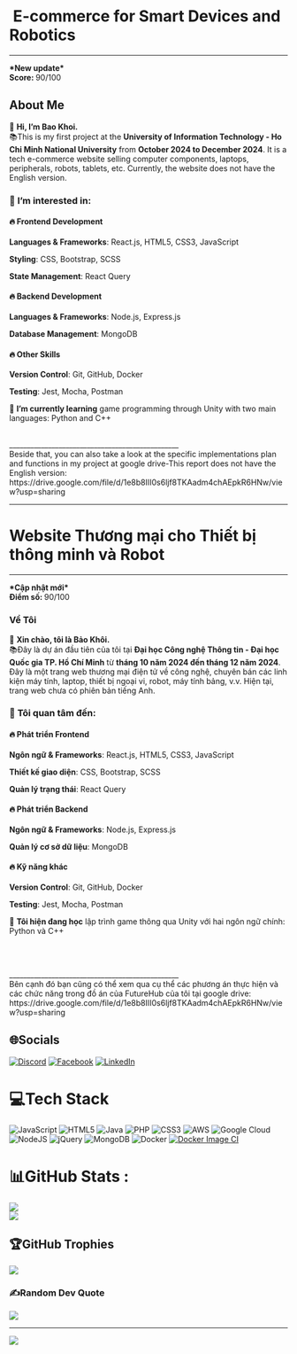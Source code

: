 <h1>
<strong>&nbsp;E-commerce for Smart Devices and Robotics</strong>
</h1>
<hr>
<p>
<strong>*New update*</strong>
<br>
<strong>Score: </strong>90/100</p>
<h2>
<strong>About Me</strong>
</h2>
<p>👋 <strong>Hi, I’m Bao Khoi.</strong>&nbsp;<br>📚This is my first project at the <strong>University of Information Technology - Ho Chi Minh National University</strong> from <strong>October 2024 to December 2024</strong>. It is a tech e-commerce website selling computer components, laptops, peripherals, robots, tablets, etc. Currently, the website does not have the English version.</p>
<h3>👀 <strong>I’m interested in:</strong>
</h3>
<h4>🔥 <strong>Frontend Development</strong>
</h4>
<p>
<strong>Languages &amp; Frameworks</strong>: React.js, HTML5, CSS3, JavaScript</p>
<p>
<strong>Styling</strong>: CSS, Bootstrap, SCSS</p>
<p>
<strong>State Management</strong>: React Query</p>
<h4>🔥 <strong>Backend Development</strong>
</h4>
<p>
<strong>Languages &amp; Frameworks</strong>: Node.js, Express.js</p>
<p>
<strong>Database Management</strong>: MongoDB</p>
<p>
<h4>🔥 <strong>Other Skills</strong>
</h4>
<p>
<strong>Version Control</strong>: Git, GitHub, Docker</p>
<p>
<strong>Testing</strong>: Jest, Mocha, Postman</p>
<p>🌱 <strong>I’m currently learning</strong> game programming through Unity with two main languages: Python and C++</p>
<br>________________________________________________<br>Beside that, you can also take a look at the specific implementations plan and functions in my project at google drive-This report does not have the English version:&nbsp;<br href="https://drive.google.com/file/d/1e8b8III0s6ljf8TKAadm4chAEpkR6HNw/view?usp=sharing">https://drive.google.com/file/d/1e8b8III0s6ljf8TKAadm4chAEpkR6HNw/view?usp=sharing</br>
<hr>
<h1>
<strong>Website Thương mại cho Thiết bị thông minh và Robot</strong>
</h1>
<hr>
<p>
<strong>*Cập nhật mới*</strong>
<br>
<strong>Điểm số: </strong>90/100</p>
<h3>
<strong>Về Tôi</strong>
</h3>
<p>👋 <strong>Xin chào, tôi là Bảo Khôi.</strong>&nbsp;<br>📚Đây là dự án đầu tiên của tôi tại <strong>Đại học Công nghệ Thông tin - Đại học Quốc gia TP. Hồ Chí Minh</strong> từ <strong>tháng 10 năm 2024 đến tháng 12 năm 2024</strong>. Đây là một trang web thương mại điện tử về công nghệ, chuyên bán các linh kiện máy tính, laptop, thiết bị ngoại vi, robot, máy tính bảng, v.v. Hiện tại, trang web chưa có phiên bản tiếng Anh.</p>
<h3>👀 <strong>Tôi quan tâm đến:</strong>
</h3>
<h4>🔥 <strong>Phát triển Frontend</strong>
</h4>
<p>
<strong>Ngôn ngữ &amp; Frameworks</strong>: React.js, HTML5, CSS3, JavaScript</p>
<p>
<strong>Thiết kế giao diện</strong>: CSS, Bootstrap, SCSS</p>
<p>
<strong>Quản lý trạng thái</strong>: React Query</p>
<h4>🔥 <strong>Phát triển Backend</strong>
</h4>
<p>
<strong>Ngôn ngữ &amp; Frameworks</strong>: Node.js, Express.js</p>
<p>
<strong>Quản lý cơ sở dữ liệu</strong>: MongoDB</p>
<h4>🔥 <strong>Kỹ năng khác</strong>
</h4>
<p>
<strong>Version Control</strong>: Git, GitHub, Docker</p>
<p>
<strong>Testing</strong>: Jest, Mocha, Postman</p>
<p>🌱 <strong>Tôi hiện đang học</strong> lập trình game thông qua Unity với hai ngôn ngữ chính: Python và C++</p>
<p>&nbsp;</p>
<br>________________________________________________<br>Bên cạnh đó bạn cũng có thể xem qua cụ thể các phương án thực hiện và các chức năng trong đồ án của FutureHub của tôi tại google drive:&nbsp;<br href="https://drive.google.com/file/d/1e8b8III0s6ljf8TKAadm4chAEpkR6HNw/view?usp=sharing">https://drive.google.com/file/d/1e8b8III0s6ljf8TKAadm4chAEpkR6HNw/view?usp=sharing</p>
 
## 🌐Socials
[![Discord](https://img.shields.io/badge/Discord-%237289DA.svg?logo=discord&logoColor=white)](https://discord.com/users/680666752966983685) 
[![Facebook](https://img.shields.io/badge/Facebook-%231877F2.svg?logo=Facebook&logoColor=white)](https://www.facebook.com/khoi.bao.739) 
[![LinkedIn](https://img.shields.io/badge/LinkedIn-%230077B5.svg?logo=linkedin&logoColor=white)](https://www.linkedin.com/in/khoi-bao536) 

# 💻Tech Stack
![JavaScript](https://img.shields.io/badge/javascript-%23323330.svg?style=for-the-badge&logo=javascript&logoColor=%23F7DF1E) ![HTML5](https://img.shields.io/badge/html5-%23E34F26.svg?style=for-the-badge&logo=html5&logoColor=white) ![Java](https://img.shields.io/badge/java-%23ED8B00.svg?style=for-the-badge&logo=java&logoColor=white) ![PHP](https://img.shields.io/badge/php-%23777BB4.svg?style=for-the-badge&logo=php&logoColor=white) ![CSS3](https://img.shields.io/badge/css3-%231572B6.svg?style=for-the-badge&logo=css3&logoColor=white) ![AWS](https://img.shields.io/badge/AWS-%23FF9900.svg?style=for-the-badge&logo=amazon-aws&logoColor=white) ![Google Cloud](https://img.shields.io/badge/Google%20Cloud-%234285F4.svg?style=for-the-badge&logo=google-cloud&logoColor=white) ![NodeJS](https://img.shields.io/badge/node.js-6DA55F?style=for-the-badge&logo=node.js&logoColor=white) ![jQuery](https://img.shields.io/badge/jquery-%230769AD.svg?style=for-the-badge&logo=jquery&logoColor=white) ![MongoDB](https://img.shields.io/badge/MongoDB-%234ea94b.svg?style=for-the-badge&logo=mongodb&logoColor=white) ![Docker](https://img.shields.io/badge/docker-%230db7ed.svg?style=for-the-badge&logo=docker&logoColor=white) [![Docker Image CI](https://github.com/KhoiBao1/FutureHub/actions/workflows/docker-image.yml/badge.svg)](https://github.com/KhoiBao1/FutureHub/actions/workflows/docker-image.yml)
# 📊GitHub Stats :
![](https://github-readme-streak-stats.herokuapp.com/?user=KhoiBao1&theme=radical&hide_border=true)<br/>
![](https://github-readme-stats.vercel.app/api/top-langs/?username=KhoiBao1&theme=radical&hide_border=true&include_all_commits=true&count_private=true&layout=compact)

## 🏆GitHub Trophies
![](https://github-trophies.vercel.app/?username=KhoiBao1&theme=discord&no-frame=false&no-bg=false&margin-w=4)

### ✍️Random Dev Quote
![](https://quotes-github-readme.vercel.app/api?type=horizontal&theme=radical)

---
[![](https://visitcount.itsvg.in/api?id=KhoiBao1&icon=0&color=0)](https://visitcount.itsvg.in)
